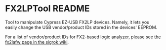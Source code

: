 FX2LPTool README
================

Tool to manipulate Cypress EZ-USB FX2LP devices.
Namely, it lets you easily change the USB vendor/product IDs stored in the devices' EEPROM.

For a list of vendor/product IDs for FX2-based logic analyzer, please see
[the fx2lafw page in the sigrok wiki](http://sigrok.org/wiki/Fx2lafw#Hardware_overview).
